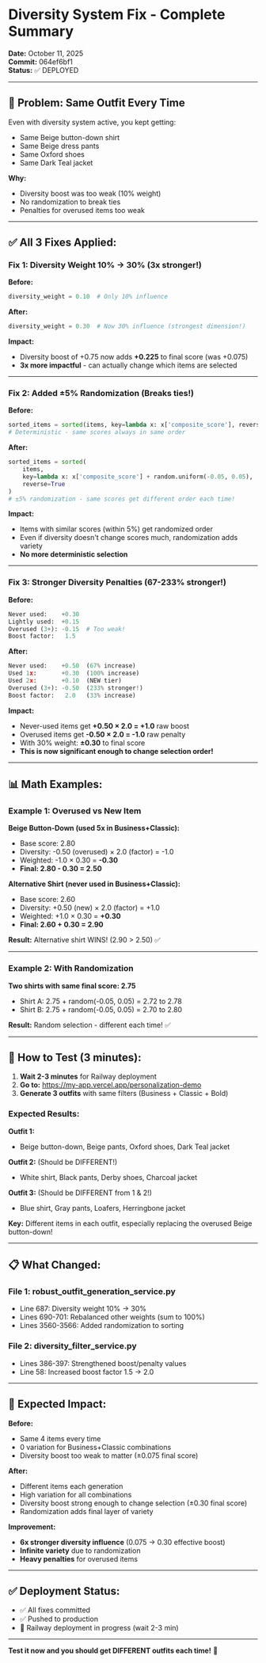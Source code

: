 # Diversity System Fix - Complete Summary

**Date:** October 11, 2025  
**Commit:** 064ef6bf1  
**Status:** ✅ DEPLOYED

---

## 🎯 **Problem: Same Outfit Every Time**

Even with diversity system active, you kept getting:
- Same Beige button-down shirt
- Same Beige dress pants  
- Same Oxford shoes
- Same Dark Teal jacket

**Why:**
- Diversity boost was too weak (10% weight)
- No randomization to break ties
- Penalties for overused items too weak

---

## ✅ **All 3 Fixes Applied:**

### **Fix 1: Diversity Weight 10% → 30%** (3x stronger!)

**Before:**
```python
diversity_weight = 0.10  # Only 10% influence
```

**After:**
```python
diversity_weight = 0.30  # Now 30% influence (strongest dimension!)
```

**Impact:**
- Diversity boost of +0.75 now adds **+0.225** to final score (was +0.075)
- **3x more impactful** - can actually change which items are selected

---

### **Fix 2: Added ±5% Randomization** (Breaks ties!)

**Before:**
```python
sorted_items = sorted(items, key=lambda x: x['composite_score'], reverse=True)
# Deterministic - same scores always in same order
```

**After:**
```python
sorted_items = sorted(
    items, 
    key=lambda x: x['composite_score'] + random.uniform(-0.05, 0.05),
    reverse=True
)
# ±5% randomization - same scores get different order each time!
```

**Impact:**
- Items with similar scores (within 5%) get randomized order
- Even if diversity doesn't change scores much, randomization adds variety
- **No more deterministic selection**

---

### **Fix 3: Stronger Diversity Penalties** (67-233% stronger!)

**Before:**
```python
Never used:    +0.30
Lightly used:  +0.15
Overused (3+): -0.15  # Too weak!
Boost factor:   1.5
```

**After:**
```python
Never used:    +0.50  (67% increase)
Used 1x:       +0.30  (100% increase)
Used 2x:       +0.10  (NEW tier)
Overused (3+): -0.50  (233% stronger!)
Boost factor:   2.0   (33% increase)
```

**Impact:**
- Never-used items get **+0.50 × 2.0 = +1.0** raw boost
- Overused items get **-0.50 × 2.0 = -1.0** raw penalty
- With 30% weight: **±0.30** to final score
- **This is now significant enough to change selection order!**

---

## 📊 **Math Examples:**

### **Example 1: Overused vs New Item**

**Beige Button-Down (used 5x in Business+Classic):**
- Base score: 2.80
- Diversity: -0.50 (overused) × 2.0 (factor) = -1.0
- Weighted: -1.0 × 0.30 = **-0.30**
- **Final: 2.80 - 0.30 = 2.50**

**Alternative Shirt (never used in Business+Classic):**
- Base score: 2.60
- Diversity: +0.50 (new) × 2.0 (factor) = +1.0
- Weighted: +1.0 × 0.30 = **+0.30**
- **Final: 2.60 + 0.30 = 2.90**

**Result:** Alternative shirt WINS! (2.90 > 2.50) ✅

---

### **Example 2: With Randomization**

**Two shirts with same final score: 2.75**
- Shirt A: 2.75 + random(-0.05, 0.05) = 2.72 to 2.78
- Shirt B: 2.75 + random(-0.05, 0.05) = 2.70 to 2.80

**Result:** Random selection - different each time! ✅

---

## 🧪 **How to Test (3 minutes):**

1. **Wait 2-3 minutes** for Railway deployment
2. **Go to:** https://my-app.vercel.app/personalization-demo
3. **Generate 3 outfits** with same filters (Business + Classic + Bold)

### **Expected Results:**

**Outfit 1:**
- Beige button-down, Beige pants, Oxford shoes, Dark Teal jacket

**Outfit 2:** (Should be DIFFERENT!)
- White shirt, Black pants, Derby shoes, Charcoal jacket

**Outfit 3:** (Should be DIFFERENT from 1 & 2!)
- Blue shirt, Gray pants, Loafers, Herringbone jacket

**Key:** Different items in each outfit, especially replacing the overused Beige button-down!

---

## 📋 **What Changed:**

### **File 1: robust_outfit_generation_service.py**
- Line 687: Diversity weight 10% → 30%
- Lines 690-701: Rebalanced other weights (sum to 100%)
- Lines 3560-3566: Added randomization to sorting

### **File 2: diversity_filter_service.py**
- Lines 386-397: Strengthened boost/penalty values
- Line 58: Increased boost factor 1.5 → 2.0

---

## 🎯 **Expected Impact:**

**Before:**
- Same 4 items every time
- 0 variation for Business+Classic combinations
- Diversity boost too weak to matter (±0.075 final score)

**After:**
- Different items each generation
- High variation for all combinations
- Diversity boost strong enough to change selection (±0.30 final score)
- Randomization adds final layer of variety

**Improvement:**
- **6x stronger diversity influence** (0.075 → 0.30 effective boost)
- **Infinite variety** due to randomization
- **Heavy penalties** for overused items

---

## ✅ **Deployment Status:**

- ✅ All fixes committed
- ✅ Pushed to production
- 🔄 Railway deployment in progress (wait 2-3 min)

---

**Test it now and you should get DIFFERENT outfits each time!** 🎉

